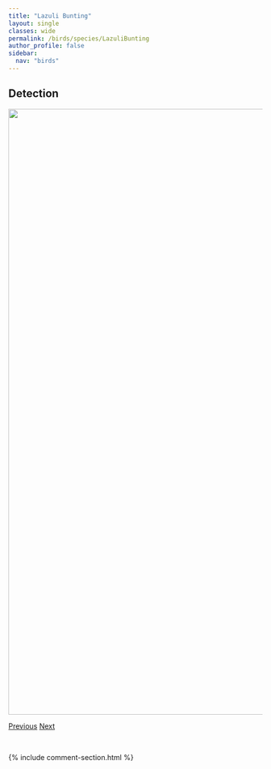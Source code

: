 ```yaml
---
title: "Lazuli Bunting"
layout: single
classes: wide
permalink: /birds/species/LazuliBunting
author_profile: false
sidebar:
  nav: "birds"
---
```


<h2>Detection</h2>

<a href="https://drive.google.com/uc?export=view&id=1G6Ei55NYau2fr0Js_Y6je-dSRjpcrajZ">
<img src="https://drive.google.com/uc?export=view&id=1G6Ei55NYau2fr0Js_Y6je-dSRjpcrajZ" height = "1200" width = "800">
</a>

<a href="/DevelopmentWebsite/birds/species/LarkSparrow" class="pagination--pager" title="Lark Sparrow">Previous</a> <a href="/DevelopmentWebsite/birds/species/LongbilledCurlew" class="pagination--pager" title="Long-billed Curlew">Next</a>

<p>&nbsp;</p>

{% include comment-section.html %}
